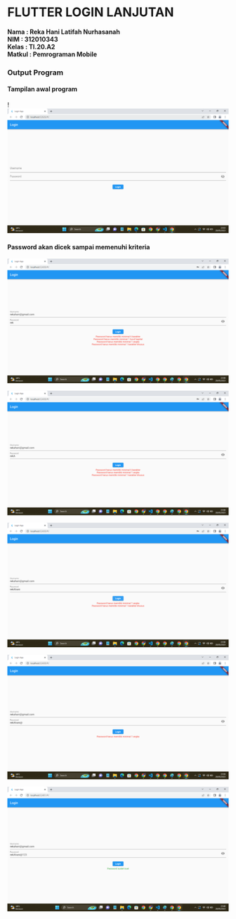 # FLUTTER LOGIN LANJUTAN

**Nama    : Reka Hani Latifah Nurhasanah** <br>
**NIM     : 312010343** <br>
**Kelas   : TI.20.A2** <br>
**Matkul  : Pemrograman Mobile** <br>

### Output Program

#### Tampilan awal program
!![gambar0.png](/gambar/gambar0.png) <br>

#### Password akan dicek sampai memenuhi kriteria
![gambar1.png](/gambar/gambar1.png)<br>

![gambar2.png](/gambar/gambar2.png)

![gambar3.png](/gambar/gambar3.png)

![gambar4.png](/gambar/gambar4.png)

![gambar5.png](/gambar/gambar5.png)